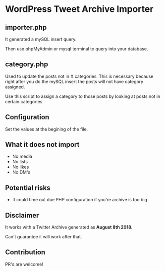# WordPress Tweet Archive Importer

## importer.php

It generated a mySQL insert query.

Then use phpMyAdmin or mysql terminal to query into your database.

## category.php

Used to update the posts not in X categories. This is necessary because right after you do the mySQL insert the posts will not have category assigned.

Use this script to assign a category to those posts by looking at posts not in certain categories.

## Configuration

Set the values at the begining of the file.

## What it does not import

- No media
- No lists
- No likes
- No DM's

## Potential risks

- It could time out due PHP configuration if you're archive is too big

## Disclaimer

It works with a Twitter Archive generated as **August 8th 2018.**

Can't guarantee it will work after that.

## Contribution

PR's are welcome!